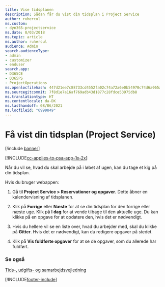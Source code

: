 ```yaml
---
title: Vise tidsplanen
description: Sådan får du vist din tidsplan i Project Service
author: ruhercul
ms.custom:
- dyn365-projectservice
ms.date: 8/03/2018
ms.topic: article
ms.author: ruhercul
audience: Admin
search.audienceType:
- admin
- customizer
- enduser
search.app:
- D365CE
- D365PS
- ProjectOperations
ms.openlocfilehash: 447d21ee7c88733cd4552fa02c74a72a6e0b54970c74d6a065a9b3fe93bbb266
ms.sourcegitcommit: 7f8d1e7a16af769adb43d1877c28fdce53975db8
ms.translationtype: HT
ms.contentlocale: da-DK
ms.lasthandoff: 08/06/2021
ms.locfileid: "6999849"
---
```

# <a name="view-your-schedule-project-service"></a>Få vist din tidsplan (Project Service)

[!include [banner](../includes/psa-now-project-operations.md)]

[!INCLUDE[cc-applies-to-psa-app-1x-2x](../includes/cc-applies-to-psa-app-1x-2x.md)]

Når du vil se, hvad du skal arbejde på i løbet af ugen, kan du tage et kig på din tidsplan.  
  
 Hvis du bruger webappen:  
  
1.  Gå til **Project Service > Reservationer og opgaver**. Dette åbner en kalendervisning af tidsplanen.  
  
2.  Klik på **Forrige** eller **Næste** for at se din tidsplan for den forrige eller næste uge. Klik på **I dag** for at vende tilbage til den aktuelle uge. Du kan klikke på en opgave for at opdatere den, hvis det er nødvendigt.  
  
3.  Hvis du hellere vil se en liste over, hvad du arbejder med, skal du klikke på **Gitter**. Hvis det er nødvendigt, kan du redigere opgaver på stedet.  
  
4.  Klik på **Vis fuldførte opgaver** for at se de opgaver, som du allerede har fuldført.  
  
### <a name="see-also"></a>Se også  
 [Tids-, udgifts- og samarbejdsvejledning](../psa/time-expense-collaboration-guide.md)


[!INCLUDE[footer-include](../includes/footer-banner.md)]